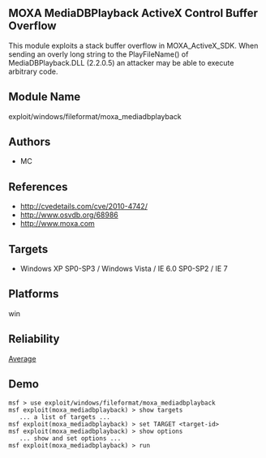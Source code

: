 ## MOXA MediaDBPlayback ActiveX Control Buffer Overflow

This module exploits a stack buffer overflow in 
MOXA_ActiveX_SDK. When sending an overly long string to the 
PlayFileName() of MediaDBPlayback.DLL (2.2.0.5) an attacker 
may be able to execute arbitrary code.


## Module Name
exploit/windows/fileformat/moxa_mediadbplayback

## Authors
* MC


## References
* http://cvedetails.com/cve/2010-4742/
* http://www.osvdb.org/68986
* http://www.moxa.com



## Targets
* Windows XP SP0-SP3 / Windows Vista / IE 6.0 SP0-SP2 / IE 7


## Platforms
win

## Reliability
[Average](https://github.com/rapid7/metasploit-framework/wiki/Exploit-Ranking)

## Demo

```
msf > use exploit/windows/fileformat/moxa_mediadbplayback
msf exploit(moxa_mediadbplayback) > show targets
   ... a list of targets ...
msf exploit(moxa_mediadbplayback) > set TARGET <target-id>
msf exploit(moxa_mediadbplayback) > show options
   ... show and set options ...
msf exploit(moxa_mediadbplayback) > run
```
    
    